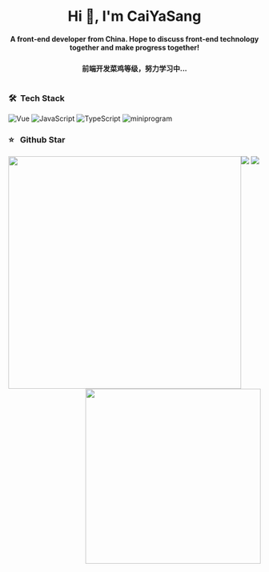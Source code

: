 <h1 align="center">Hi 👋, I'm CaiYaSang</h1>
<h4 align="center" >A front-end developer from China. Hope to discuss front-end technology together and make progress together!<h3>
<h4 align="center">前端开发菜鸡等级，努力学习中...</h4>
<h1></h1>

### 🛠 &nbsp;Tech Stack

![Vue](https://img.shields.io/badge/-Vue-333333?style=flat&logo=vue.js)
![JavaScript](https://img.shields.io/badge/-JavaScript-333333?style=flat&logo=javascript)
![TypeScript](https://img.shields.io/badge/-TypeScript-333333?style=flat&logo=typescript)
![miniprogram](https://img.shields.io/badge/-Miniprogram-333333?style=flat&logo=wechat)

### ⭐️ &nbsp; Github Star

<img style="float: left"  width="465;height: 195px;"  src='https://github-readme-stats.vercel.app/api?username=CaiYaSang&bg_color=30,e96443,904e95&title_color=fff&text_color=fff'></img>
    <img style="float: right"  width="350px;height: 195px;" src='https://github-readme-stats.vercel.app/api/top-langs/?username=CaiYaSang&layout=compact'></img>

<!-- ![Top Langs](https://github-readme-stats.vercel.app/api/top-langs/?username=CaiYaSang&layout=compact) -->

<!-- ![Node.js](https://img.shields.io/badge/-Node-333333?style=flat&logo=node.js)
![Koa.js](https://img.shields.io/badge/-Koa2-333333?style=flat&logo=koa.js)
 -->

![](https://raw.githubusercontent.com/CaiYaSang/github-stats-transparent/output/generated/overview.svg)
![](https://raw.githubusercontent.com/CaiYaSang/github-stats-transparent/output/generated/languages.svg)

